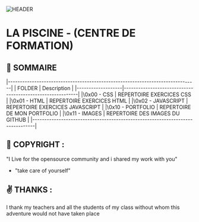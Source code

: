 ![HEADER](https://github.com/Goliath33/LA_PISCINE/0x11\-\IMAGES/header.png)

# LA PISCINE - (CENTRE DE FORMATION) 

## :game_die: SOMMAIRE 

|-------------------------------------------------------------------------------|
|  FOLDER           | Description                                               |
|-------------------|-----------------------------------------------------------|
|\0x00 - CSS        | REPERTOIRE EXERCICES CSS                                  |
|\0x01 - HTML       | REPERTOIRE EXERCICES HTML                                 |
|\0x02 - JAVASCRIPT | REPERTOIRE EXERCICES JAVASCRIPT                           |
|\0x10 - PORTFOLIO  | REPERTOIRE DE MON PORTFOLIO                               |
|\0x11 - IMAGES     | REPERTOIRE DES IMAGES DU GITHUB                           |
|-------------------------------------------------------------------------------|

## :floppy_disk: COPYRIGHT :
"I Live for the opensource community and i shared my work with you" 
- "take care of yourself"

## :v: THANKS :
I thank my teachers and all the students of my class without whom this adventure would not have taken place
